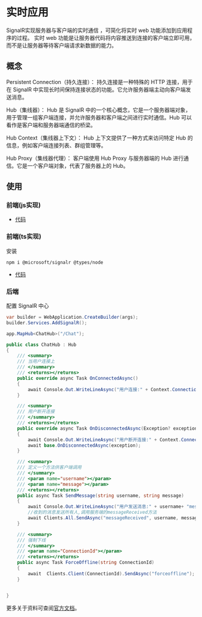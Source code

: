 # 实时应用

SignalR实现服务器与客户端的实时通信 ，可简化将实时 web 功能添加到应用程序的过程。 实时 web 功能是让服务器代码将内容推送到连接的客户端立即可用，而不是让服务器等待客户端请求新数据的能力。

## 概念

Persistent Connection（持久连接）：
持久连接是一种特殊的 HTTP 连接，用于在 SignalR 中实现长时间保持连接状态的功能。它允许服务器端主动向客户端发送消息。

Hub（集线器）：
Hub 是 SignalR 中的一个核心概念，它是一个服务器端对象，用于管理一组客户端连接，并允许服务器和客户端之间进行实时通信。Hub 可以看作是客户端和服务器端通信的桥梁。

Hub Context（集线器上下文）：
Hub 上下文提供了一种方式来访问特定 Hub 的信息，例如客户端连接列表、群组管理等。

Hub Proxy（集线器代理）：
客户端使用 Hub Proxy 与服务器端的 Hub 进行通信。它是一个客户端对象，代表了服务器上的 Hub。

## 使用

### 前端(js实现)

<!--@include: ./public/signalr.md-->

- [代码](./signalrdemo)

### 前端(ts实现)

安装

```
npm i @microsoft/signalr @types/node
```

- [代码](https://gitee.com/Pridejoy/MalusAdmin/blob/master/MalusWeb/src/plugins/signalR.ts)

### 后端

配置 SignalR 中心

```csharp
var builder = WebApplication.CreateBuilder(args);
builder.Services.AddSignalR();

app.MapHub<ChatHub>("/Chat");
```

```csharp
public class ChatHub : Hub
{
    /// <summary>
    /// 当用户连接上
    /// </summary>
    /// <returns></returns>
    public override async Task OnConnectedAsync()
    {
        await Console.Out.WriteLineAsync("用户连接:" + Context.ConnectionId);
    }

    /// <summary>
    /// 用户断开连接
    /// </summary>
    /// <returns></returns>
    public override async Task OnDisconnectedAsync(Exception? exception)
    {
        await Console.Out.WriteLineAsync("用户断开连接:" + Context.ConnectionId);
        await base.OnDisconnectedAsync(exception);
    }

    /// <summary>
    /// 定义一个方法供客户端调用
    /// </summary>
    /// <param name="username"></param>
    /// <param name="message"></param>
    /// <returns></returns>
    public async Task SendMessage(string username, string message)
    {
        await Console.Out.WriteLineAsync("用户发送消息:" + username+ "message");
        //收到的消息发送所有人,调用服务端的messageReceived方法
        await Clients.All.SendAsync("messageReceived", username, message);
    }

    /// <summary>
    /// 强制下线
    /// </summary>
    /// <param name="ConnectionId"></param>
    /// <returns></returns>
    public async Task ForceOffline(string ConnectionId)
    { 
        await  Clients.Client(ConnectionId).SendAsync("forceoffline");
    }


}
```

更多关于资料可查阅[官方文档](https://learn.microsoft.com/zh-cn/aspnet/core/tutorials/signalr-typescript-webpack?view=aspnetcore-8.0&tabs=visual-studio)。
